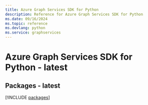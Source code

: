 ```yaml
---
title: Azure Graph Services SDK for Python
description: Reference for Azure Graph Services SDK for Python
ms.date: 09/16/2024
ms.topic: reference
ms.devlang: python
ms.service: graphservices
---
```

# Azure Graph Services SDK for Python - latest
## Packages - latest
[!INCLUDE [packages](graph-services-index.md)]